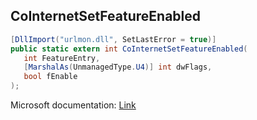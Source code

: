 ## CoInternetSetFeatureEnabled

```csharp
[DllImport("urlmon.dll", SetLastError = true)]
public static extern int CoInternetSetFeatureEnabled(
   int FeatureEntry,
   [MarshalAs(UnmanagedType.U4)] int dwFlags,
   bool fEnable
);
```

Microsoft documentation: [Link](https://learn.microsoft.com/en-us/previous-versions/windows/internet-explorer/ie-developer/platform-apis/ms537168(v=vs.85))
